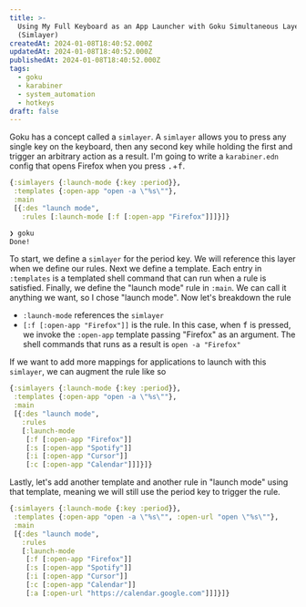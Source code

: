 ```yaml
---
title: >-
  Using My Full Keyboard as an App Launcher with Goku Simultaneous Layers
  (Simlayer)
createdAt: 2024-01-08T18:40:52.000Z
updatedAt: 2024-01-08T18:40:52.000Z
publishedAt: 2024-01-08T18:40:52.000Z
tags:
  - goku
  - karabiner
  - system_automation
  - hotkeys
draft: false
---
```


Goku has a concept called a `simlayer`.
A `simlayer` allows you to press any single key on the keyboard, then any second key while holding the first and trigger an arbitrary action as a result.
I'm going to write a `karabiner.edn` config that opens Firefox when you press <kbd>.</kbd>+<kbd>f</kbd>.

```clojure
{:simlayers {:launch-mode {:key :period}},
 :templates {:open-app "open -a \"%s\""},
 :main
 [{:des "launch mode",
   :rules [:launch-mode [:f [:open-app "Firefox"]]]}]}
```

```sh
❯ goku
Done!
```

To start, we define a `simlayer` for the period key.
We will reference this layer when we define our rules.
Next we define a template.
Each entry in `:templates` is a templated shell command that can run when a rule is satisfied.
Finally, we define the "launch mode" rule in `:main`.
We can call it anything we want, so I chose "launch mode".
Now let's breakdown the rule

- `:launch-mode` references the `simlayer`
- `[:f [:open-app "Firefox"]]` is the rule. In this case, when <kbd>f</kbd> is pressed, we invoke the `:open-app` template passing "Firefox" as an argument. The shell commands that runs as a result is `open -a "Firefox"`

If we want to add more mappings for applications to launch with this `simlayer`, we can augment the rule like so

```clojure
{:simlayers {:launch-mode {:key :period}},
 :templates {:open-app "open -a \"%s\""},
 :main
 [{:des "launch mode",
   :rules
   [:launch-mode
    [:f [:open-app "Firefox"]]
    [:s [:open-app "Spotify"]]
    [:i [:open-app "Cursor"]]
    [:c [:open-app "Calendar"]]]}]}
```

Lastly, let's add another template and another rule in "launch mode" using that template, meaning we will still use the period key to trigger the rule.

```clojure
{:simlayers {:launch-mode {:key :period}},
 :templates {:open-app "open -a \"%s\"", :open-url "open \"%s\""},
 :main
 [{:des "launch mode",
   :rules
   [:launch-mode
    [:f [:open-app "Firefox"]]
    [:s [:open-app "Spotify"]]
    [:i [:open-app "Cursor"]]
    [:c [:open-app "Calendar"]]
    [:a [:open-url "https://calendar.google.com"]]]}]}
```
